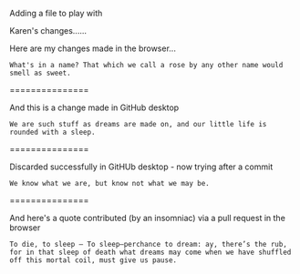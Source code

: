 Adding a file to play with

Karen's changes......

Here are my changes made in the browser...

`What's in a name? That which we call a rose by any other name would smell as sweet.`

===============

And this is a change made in GitHub desktop

`We are such stuff as dreams are made on, and our little life is rounded with a sleep.`

===============

Discarded successfully in GitHUb desktop - now trying after a commit

`We know what we are, but know not what we may be.`

===============

And here's a quote contributed (by an insomniac) via a pull request in the browser

`To die, to sleep – To sleep–perchance to dream: ay, there’s the rub, for in that sleep of death what dreams may come when we have shuffled off this mortal coil, must give us pause.`
